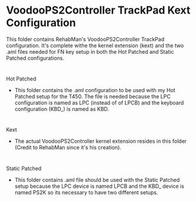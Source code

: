 # VoodooPS2Controller TrackPad Kext Configuration

This folder contains RehabMan's VoodooPS2Controller TrackPad configuration. It's complete withe the kernel extension (kext) and the two .aml files needed for FN key setup in both the Hot Patched and Static Patched configurations.

#

Hot Patched

- This folder contains the .aml configuration to be used with my Hot Patched setup for the T450. The file is needed because the LPC configuration is named as LPC (instead of of LPCB) and the keyboard configuration (KBD_) is named as KBD.

#

Kext

- The actual VoodooPS2Controller kernel extension resides in this folder (Credit to RehabMan since it's his creation).

#

Static Patched

- This folder contains .aml file should be used with the Static Patched setup because the LPC device is named LPCB and the KBD_ device is named PS2K so its necessary to have two different setups.



